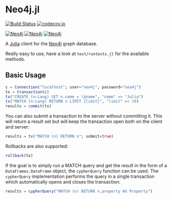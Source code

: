 # Neo4j.jl

[![Build Status](https://travis-ci.org/glesica/Neo4j.jl.svg?branch=master)](https://travis-ci.org/glesica/Neo4j.jl)
[![codecov.io](https://codecov.io/github/glesica/Neo4j.jl/coverage.svg?branch=master)](https://codecov.io/github/glesica/Neo4j.jl?branch=master)

[![Neo4j](http://pkg.julialang.org/badges/Neo4j_0.6.svg)](http://pkg.julialang.org/?pkg=Neo4j&ver=0.6)
[![Neo4j](http://pkg.julialang.org/badges/Neo4j_0.7.svg)](http://pkg.julialang.org/?pkg=Neo4j&ver=0.7)
[![Neo4j](http://pkg.julialang.org/badges/Neo4j_1.0.svg)](http://pkg.julialang.org/?pkg=Neo4j&ver=1.0)

A [Julia](http://julialang.org) client for the [Neo4j](http://neo4j.org) graph
database.

Really easy to use, have a look at ```test/runtests.jl``` for the available methods.

## Basic Usage

```julia
c = Connection("localhost"; user="neo4j", password="neo4j")
tx = transaction(c)
tx("CREATE (n:Lang) SET n.name = \$name", "name" => "Julia")
tx("MATCH (n:Lang) RETURN n LIMIT {limit}", "limit" => 10)
results = commit(tx)
```

You can also submit a transaction to the server without committing it. This
will return a result set but will keep the transaction open both on the client
and server:

```julia
results = tx("MATCH (n) RETURN n"; submit=true)
```

Rollbacks are also supported:

```julia
rollback(tx)
```

If the goal is to simply run a MATCH query and get the result in the form of a
`DataFrames.DataFrame` object, the `cypherQuery` function can be used.
The `cypherQuery` implementation performs the query in a single transaction which
automatically opens and closes the transaction:

```julia
results = cypherQuery("MATCH (n) RETURN n.property AS Property")
```
